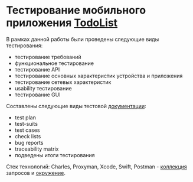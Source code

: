 # **Тестирование мобильного приложения [TodoList](https://github.com/YulyaGreshnova/TodoList)**

В рамках данной работы были проведены следующие виды тестирования:
- тестирование требований
- функциональное тестирование
- тестирование API
- тестирование основных характеристик устройства и приложения
- тестирование сетевых характеристик
- usability тестирование
- тестирование GUI

Составлены следующие виды тестовой [документации](https://github.com/YulyaGreshnova/TestingMobile/blob/main/TestDocumentations_Mobile_new.xlsx):
- test plan
- test-suits
- test cases
- check lists
- bug reports
- traceability matrix
- подведены итоги тестирования

Стек технологий: Charles, Proxyman, Xcode, Swift, Postman - [коллекция](https://github.com/YulyaGreshnova/TestingMobile/blob/main/TodoList.postman_collection.json) запросов и [окружение](https://github.com/YulyaGreshnova/TestingMobile/blob/main/Tasks.postman_environment.json).
